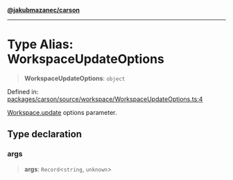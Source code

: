 [**@jakubmazanec/carson**](../README.md)

---

# Type Alias: WorkspaceUpdateOptions

> **WorkspaceUpdateOptions**: `object`

Defined in:
[packages/carson/source/workspace/WorkspaceUpdateOptions.ts:4](https://github.com/jakubmazanec/tools/blob/dd3219e5c9e39fb2c6c2fa06c4f20acd2118ac84/packages/carson/source/workspace/WorkspaceUpdateOptions.ts#L4)

[Workspace.update](../classes/Workspace.md#update) options parameter.

## Type declaration

### args

> **args**: `Record`\<`string`, `unknown`\>
